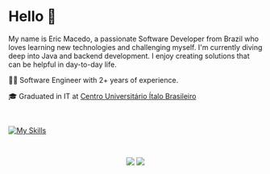 # Hello 👋

My name is Eric Macedo, a passionate Software Developer from Brazil who loves learning new technologies and challenging myself. I'm currently diving deep into Java and backend development. I enjoy creating solutions that can be helpful in day-to-day life.

<p>👨‍💻 Software Engineer with 2+ years of experience.</p>

<p>🎓 Graduated in IT at <a href="https://uniitalo.com.br/" target="blank_">Centro Universitário Ítalo Brasileiro</a></p>

<br/>

[![My Skills](https://skillicons.dev/icons?i=java,spring,docker,js,ts,nodejs,express,react,python,postgresql,mysql,docker,neovim,arch,git)](https://skillicons.dev)

<br/>

<p align="center">
  <a href="https://www.linkedin.com/in/eric-macedo-dev/"><img src="https://img.shields.io/badge/linkedin-%230077B5.svg?style=for-the-badge&logo=linkedin&logoColor=white"></a>
  <a href="mailto:ericthr42@gmail.com"><img src="https://img.shields.io/badge/Gmail-D14836?style=for-the-badge&logo=gmail&logoColor=white"></a>
</p>
